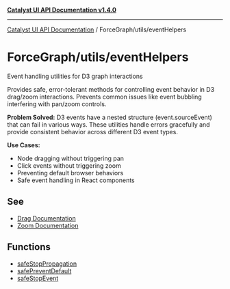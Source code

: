 [**Catalyst UI API Documentation v1.4.0**](../../../README.md)

---

[Catalyst UI API Documentation](../../../README.md) / ForceGraph/utils/eventHelpers

# ForceGraph/utils/eventHelpers

Event handling utilities for D3 graph interactions

Provides safe, error-tolerant methods for controlling event behavior
in D3 drag/zoom interactions. Prevents common issues like event bubbling
interfering with pan/zoom controls.

**Problem Solved:**
D3 events have a nested structure (event.sourceEvent) that can fail
in various ways. These utilities handle errors gracefully and provide
consistent behavior across different D3 event types.

**Use Cases:**

- Node dragging without triggering pan
- Click events without triggering zoom
- Preventing default browser behaviors
- Safe event handling in React components

## See

- [Drag Documentation](https://github.com/d3/d3-drag|D3)
- [Zoom Documentation](https://github.com/d3/d3-zoom|D3)

## Functions

- [safeStopPropagation](functions/safeStopPropagation.md)
- [safePreventDefault](functions/safePreventDefault.md)
- [safeStopEvent](functions/safeStopEvent.md)
